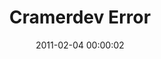 ---
layout: web-error
date: 2011-02-04 00:00:02
title: Cramerdev Error
image: cramerdev_500
alt: Cramerdev Error
category: web-errors
---